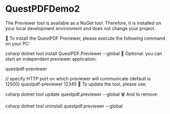# QuestPDFDemo2
The Previewer tool is available as a NuGet tool. Therefore, it is installed on your local development environment and does not change your project.

📁 To install the QuestPDF Previewer, please execute the following command on your PC:

csharp
dotnet tool install QuestPDF.Previewer --global
🚀 Optional: you can start an independent previewer application:


questpdf-previewer

// specify HTTP port on which previewer will communicate (default is 12500)
questpdf-previewer 12345
🔁 To update the tool, please use:

csharp
dotnet tool update questpdf.previewer --global
🗑️ And to remove:

csharp
dotnet tool uninstall questpdf.previewer --global
